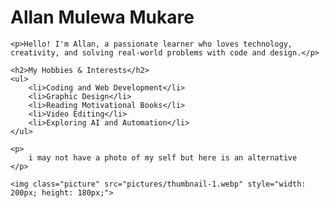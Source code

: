 <!DOCTYPE html>
<html lang="en">
<head>
    <meta charset="UTF-8">
    <title>My Profile Page</title>
</head>
<body>
    <h1>Allan Mulewa Mukare</h1>

    <p>Hello! I'm Allan, a passionate learner who loves technology, creativity, and solving real-world problems with code and design.</p>

    <h2>My Hobbies & Interests</h2>
    <ul>
        <li>Coding and Web Development</li>
        <li>Graphic Design</li>
        <li>Reading Motivational Books</li>
        <li>Video Editing</li>
        <li>Exploring AI and Automation</li>
    </ul>

    <p>
        i may not have a photo of my self but here is an alternative
    </p>

    <img class="picture" src="pictures/thumbnail-1.webp" style="width: 200px; height: 180px;">
</body>
</html>
